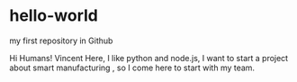 # hello-world
my first repository in Github

Hi Humans!
Vincent Here, I like python and node.js, I want to start a project about smart manufacturing , so I come here to start with my team.
